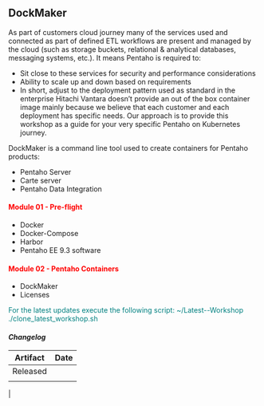 ## DockMaker

As part of customers cloud journey many of the services used and connected as part of defined ETL workflows are present and managed by the cloud (such as storage buckets, relational & analytical databases, messaging systems, etc.).
It means Pentaho is required to:
* Sit close to these services for security and performance considerations
* Ability to scale up and down based on requirements
* In short, adjust to the deployment pattern used as standard in the enterprise
Hitachi Vantara doesn’t provide an out of the box container image mainly because we believe that each customer and each deployment has specific needs. Our approach is to provide this workshop as a guide for your very specific Pentaho on Kubernetes journey.

DockMaker is a command line tool used to create containers for Pentaho products:
* Pentaho Server
* Carte server
* Pentaho Data Integration

#### <font color='red'>Module 01 - Pre-flight</font>
* Docker
* Docker-Compose
* Harbor 
* Pentaho EE 9.3 software

#### <font color='red'>Module 02 - Pentaho Containers</font>
* DockMaker
* Licenses


<font color='teal'>For the latest updates execute the following script: ~/Latest--Workshop ./clone_latest_workshop.sh </font>

#### <em> Changelog </em>

| Artifact                   | Date     |  
| ---------------------------| ---------| 
| Released                   |          | 
|                            |          |               
|
